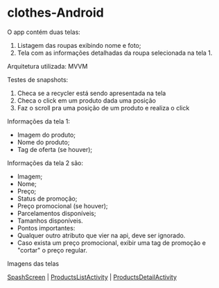 # clothes-Android

O app contém duas telas:

1. Listagem das roupas exibindo nome e foto;
2. Tela com as informações detalhadas da roupa selecionada na tela 1. 

Arquitetura utilizada: MVVM

Testes de snapshots: 
1. Checa se a recycler está sendo apresentada na tela
2. Checa o click em um produto dada uma posição
3. Faz o scroll pra uma posição de um produto e realiza o click 

Informações da tela 1: 
- Imagem do produto;
- Nome do produto;
- Tag de oferta (se houver);

Informações da tela 2 são:
- Imagem;
- Nome;
- Preço;
- Status de promoção;
- Preço promocional (se houver);
- Parcelamentos disponíveis;
- Tamanhos disponíveis.
- Pontos importantes:
- Qualquer outro atributo que vier na api, deve ser ignorado.
- Caso exista um preço promocional, exibir uma tag de promoção e "cortar" o preço regular.

Imagens das telas 

[SpashScreen](https://github.com/carolinamaciel1/carolinamaciel1.github.io/blob/master/imgs/tela1.png) | 
[ProductsListActivity](https://github.com/carolinamaciel1/carolinamaciel1.github.io/blob/master/imgs/tela2.png) | 
[ProductsDetailActivity](https://github.com/carolinamaciel1/carolinamaciel1.github.io/blob/master/imgs/tela3.png) 

